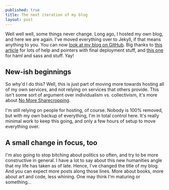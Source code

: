```yaml
---
published: true
title: The next iteration of my blog
layout: post
---
```


Well well well, some things never change. Long ago, I hosted my own
blog, and here we are again. I've moved everything over to Jekyll, if
that means anything to you. You can now [look at my blog on
GitHub](https://github.com/steveklabnik/blog). Big thanks to [this
article](http://www.jstorimer.com/2009/12/29/jekyll-on-heroku.html) for
lots of help and pointers with final deployment stuff, and [this one](http://mikeferrier.ca/2011/04/29/blogging-with-jekyll-haml-sass-and-jammit/) for haml and sass and stuff. Yay!

## New-ish beginnings

So why'd I do this? Well, this is just part of moving more towards
hosting all of my own services, and not relying on services that others
provide. This isn't some sort of argument over individualism vs.
collectivism, it's more about [No More Sharecropping](http://nomoresharecropping.org/).

I'm still relying on people for hosting, of course. Nobody is 100%
removed, but with my own backup of everything, I'm in total control
here. It's really minimal work to keep this going, and only a few hours
of setup to move everything over.

## A small change in focus, too

I'm also going to stop bitching about politics so often, and try to be
more constructive in general. I have a lot to say about this new
humanities angle that my life has taken as of late. Hence, I've changed
the title of my blog. And you can expect more posts along those lines.
More about books, more about art and code, less whining. One may think
I'm maturing or something...
